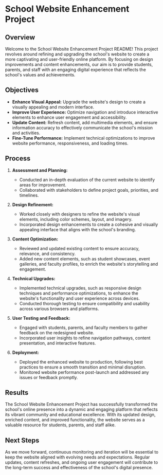 # School Website Enhancement Project

## Overview

Welcome to the School Website Enhancement Project README! This project revolves around refining and upgrading the school's website to create a more captivating and user-friendly online platform. By focusing on design improvements and content enhancements, our aim is to provide students, parents, and staff with an engaging digital experience that reflects the school's values and achievements.

## Objectives

- **Enhance Visual Appeal:** Upgrade the website's design to create a visually appealing and modern interface.
- **Improve User Experience:** Optimize navigation and introduce interactive elements to enhance user engagement and accessibility.
- **Update Content:** Refresh content, add multimedia elements, and ensure information accuracy to effectively communicate the school's mission and activities.
- **Fine-Tune Performance:** Implement technical optimizations to improve website performance, responsiveness, and loading times.

## Process

1. **Assessment and Planning:**
   - Conducted an in-depth evaluation of the current website to identify areas for improvement.
   - Collaborated with stakeholders to define project goals, priorities, and timelines.

2. **Design Refinement:**
   - Worked closely with designers to refine the website's visual elements, including color schemes, layout, and imagery.
   - Incorporated design enhancements to create a cohesive and visually appealing interface that aligns with the school's branding.

3. **Content Optimization:**
   - Reviewed and updated existing content to ensure accuracy, relevance, and consistency.
   - Added new content elements, such as student showcases, event galleries, and faculty profiles, to enrich the website's storytelling and engagement.

4. **Technical Upgrades:**
   - Implemented technical upgrades, such as responsive design techniques and performance optimizations, to enhance the website's functionality and user experience across devices.
   - Conducted thorough testing to ensure compatibility and usability across various browsers and platforms.

5. **User Testing and Feedback:**
   - Engaged with students, parents, and faculty members to gather feedback on the redesigned website.
   - Incorporated user insights to refine navigation pathways, content presentation, and interactive features.

6. **Deployment:**
   - Deployed the enhanced website to production, following best practices to ensure a smooth transition and minimal disruption.
   - Monitored website performance post-launch and addressed any issues or feedback promptly.

## Results

The School Website Enhancement Project has successfully transformed the school's online presence into a dynamic and engaging platform that reflects its vibrant community and educational excellence. With its updated design, enriched content, and improved functionality, the website serves as a valuable resource for students, parents, and staff alike.

## Next Steps

As we move forward, continuous monitoring and iteration will be essential to keep the website aligned with evolving needs and expectations. Regular updates, content refreshes, and ongoing user engagement will contribute to the long-term success and effectiveness of the school's digital presence.
